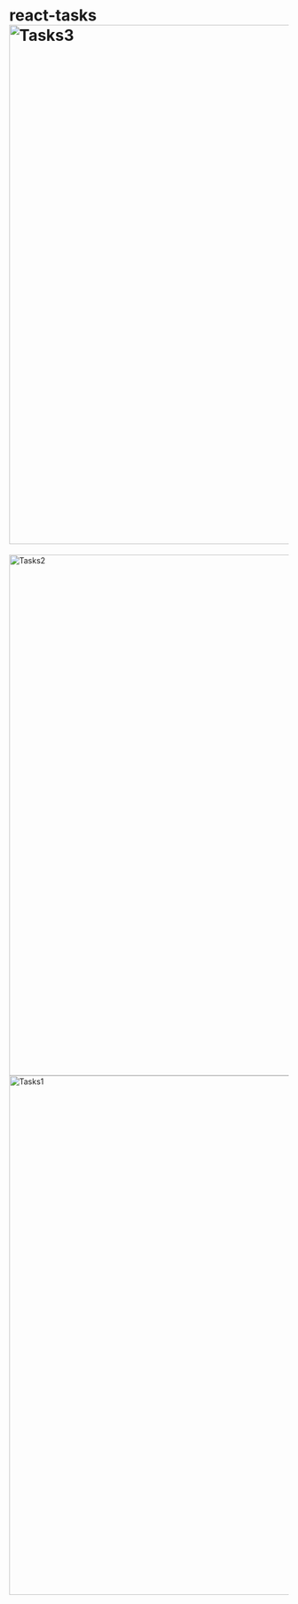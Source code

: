 # react-tasks<img width="935" alt="Tasks3" src="https://github.com/ozancanayrim/react-tasks/assets/120515208/808058f0-8581-4cdb-8fdc-3200705e5353">
<img width="938" alt="Tasks2" src="https://github.com/ozancanayrim/react-tasks/assets/120515208/93e6253f-f4a6-4568-bc6a-11d7de7b0fa4">
<img width="935" alt="Tasks1" src="https://github.com/ozancanayrim/react-tasks/assets/120515208/0a7e3100-7903-4c28-9265-006575e1edc3">
